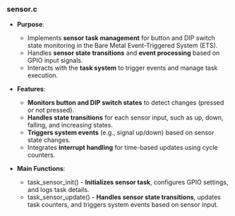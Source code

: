 ### **sensor.c**
- **Purpose**:  
  - Implements **sensor task management** for button and DIP switch state monitoring in the Bare Metal Event-Triggered System (ETS).  
  - Handles **sensor state transitions** and **event processing** based on GPIO input signals.  
  - Interacts with the **task system** to trigger events and manage task execution.

- **Features**:  
  - **Monitors button and DIP switch states** to detect changes (pressed or not pressed).  
  - **Handles state transitions** for each sensor input, such as up, down, falling, and increasing states.  
  - **Triggers system events** (e.g., signal up/down) based on sensor state changes.  
  - Integrates **interrupt handling** for time-based updates using cycle counters.

- **Main Functions**:  
  - task_sensor_init() - **Initializes sensor task**, configures GPIO settings, and logs task details.  
  - task_sensor_update() - **Handles sensor state transitions**, updates task counters, and triggers system events based on sensor input. 